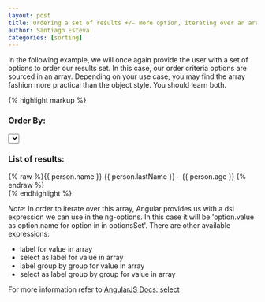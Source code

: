 ```yaml
---
layout: post
title: Ordering a set of results +/- more option, iterating over an array
author: Santiago Esteva
categories: [sorting]
---
```


In the following example, we will once again provide the user with a set of options to order our results set. In this case, our order criteria options are sourced in an array. Depending on your use case, you may find the array fashion more practical than the object style. You should learn both.

{% highlight markup %}
<div>
  <h3>Order By:</h3>
  <select data-ng-model='selectedSortOrder3'
    data-ng-options="option.value as option.name for option in [{'value':'+name','name':'Name: A-Z'},{'value':'-name','name':'Name: Z-A'}, {'value':'+lastName','name':'Last Name: A-Z'}, {'value':'-lastName','name':'Last Name: Z-A'}, {'value':'+age','name':'Age: Young to Experienced'}, {'value':'-age','name':'Age: Experienced to Young'}]" 
    data-ng-init="selectedSortOrder3='+age'">
  </select>  
</div>
<div>
  <h3>List of results:</h3>
  <div ng-repeat="person in results | orderBy:selectedSortOrder3">
    {% raw %}{{ person.name }} {{ person.lastName }} - {{ person.age }} {% endraw %}
  </div>
</div>
{% endhighlight %}

_Note_: In order to iterate over this array, Angular provides us with a dsl expression we can use in the ng-options. In this case it will be 'option.value as option.name for option in in optionsSet'. There are other available expressions:

*  label for value in array
*  select as label for value in array
*  label group by group for value in array
*  select as label group by group for value in array

For more information refer to [AngularJS Docs: select][1]

[1]: http://docs.angularjs.org/api/ng.directive:select
